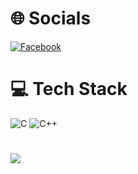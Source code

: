 
# 🌐 Socials
[![Facebook](https://img.shields.io/badge/Facebook-%231877F2.svg?logo=Facebook&logoColor=white)](https://facebook.com/https://www.facebook.com/haidoan2098EmbLix) 

# 💻 Tech Stack   
  ![C](https://img.shields.io/badge/c-%2300599C.svg?style=plastic&logo=c&logoColor=white) 
  ![C++](https://img.shields.io/badge/c++-%2300599C.svg?style=plastic&logo=c%2B%2B&logoColor=white)

#
![](https://github-readme-stats.vercel.app/api/top-langs/?username=haidoan2098&theme=radical&hide_border=false&include_all_commits=false&count_private=true&layout=compact)



